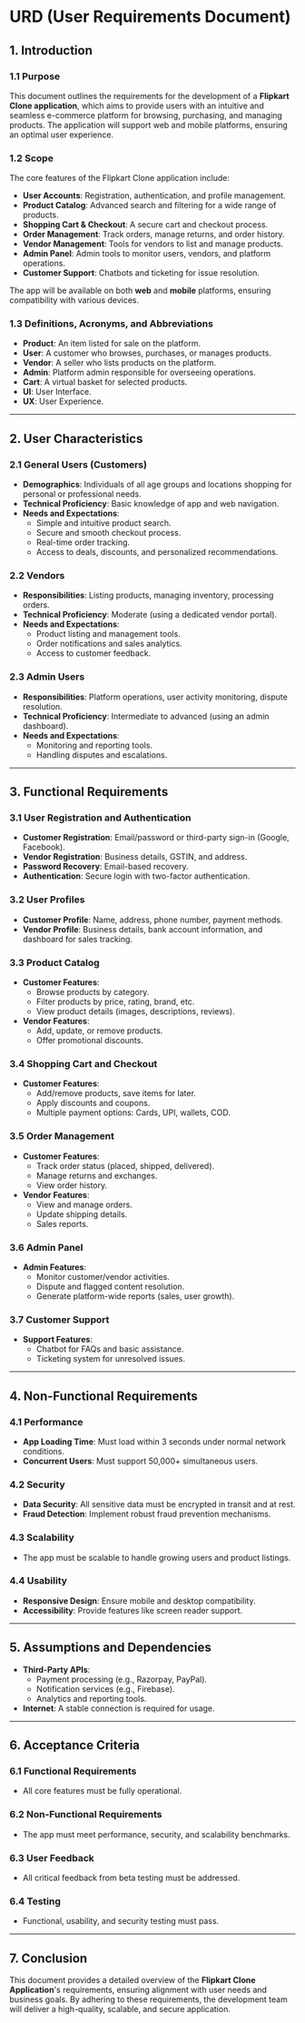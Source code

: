 # URD (User Requirements Document)

## 1. Introduction

### 1.1 Purpose
This document outlines the requirements for the development of a **Flipkart Clone application**, which aims to provide users with an intuitive and seamless e-commerce platform for browsing, purchasing, and managing products. The application will support web and mobile platforms, ensuring an optimal user experience.

### 1.2 Scope
The core features of the Flipkart Clone application include:
- **User Accounts**: Registration, authentication, and profile management.
- **Product Catalog**: Advanced search and filtering for a wide range of products.
- **Shopping Cart & Checkout**: A secure cart and checkout process.
- **Order Management**: Track orders, manage returns, and order history.
- **Vendor Management**: Tools for vendors to list and manage products.
- **Admin Panel**: Admin tools to monitor users, vendors, and platform operations.
- **Customer Support**: Chatbots and ticketing for issue resolution.

The app will be available on both **web** and **mobile** platforms, ensuring compatibility with various devices.

### 1.3 Definitions, Acronyms, and Abbreviations
- **Product**: An item listed for sale on the platform.
- **User**: A customer who browses, purchases, or manages products.
- **Vendor**: A seller who lists products on the platform.
- **Admin**: Platform admin responsible for overseeing operations.
- **Cart**: A virtual basket for selected products.
- **UI**: User Interface.
- **UX**: User Experience.

---

## 2. User Characteristics

### 2.1 General Users (Customers)
- **Demographics**: Individuals of all age groups and locations shopping for personal or professional needs.
- **Technical Proficiency**: Basic knowledge of app and web navigation.
- **Needs and Expectations**:
  - Simple and intuitive product search.
  - Secure and smooth checkout process.
  - Real-time order tracking.
  - Access to deals, discounts, and personalized recommendations.

### 2.2 Vendors
- **Responsibilities**: Listing products, managing inventory, processing orders.
- **Technical Proficiency**: Moderate (using a dedicated vendor portal).
- **Needs and Expectations**:
  - Product listing and management tools.
  - Order notifications and sales analytics.
  - Access to customer feedback.

### 2.3 Admin Users
- **Responsibilities**: Platform operations, user activity monitoring, dispute resolution.
- **Technical Proficiency**: Intermediate to advanced (using an admin dashboard).
- **Needs and Expectations**:
  - Monitoring and reporting tools.
  - Handling disputes and escalations.

---

## 3. Functional Requirements

### 3.1 User Registration and Authentication
- **Customer Registration**: Email/password or third-party sign-in (Google, Facebook).
- **Vendor Registration**: Business details, GSTIN, and address.
- **Password Recovery**: Email-based recovery.
- **Authentication**: Secure login with two-factor authentication.

### 3.2 User Profiles
- **Customer Profile**: Name, address, phone number, payment methods.
- **Vendor Profile**: Business details, bank account information, and dashboard for sales tracking.

### 3.3 Product Catalog
- **Customer Features**:
  - Browse products by category.
  - Filter products by price, rating, brand, etc.
  - View product details (images, descriptions, reviews).
- **Vendor Features**:
  - Add, update, or remove products.
  - Offer promotional discounts.

### 3.4 Shopping Cart and Checkout
- **Customer Features**:
  - Add/remove products, save items for later.
  - Apply discounts and coupons.
  - Multiple payment options: Cards, UPI, wallets, COD.
  
### 3.5 Order Management
- **Customer Features**:
  - Track order status (placed, shipped, delivered).
  - Manage returns and exchanges.
  - View order history.
- **Vendor Features**:
  - View and manage orders.
  - Update shipping details.
  - Sales reports.

### 3.6 Admin Panel
- **Admin Features**:
  - Monitor customer/vendor activities.
  - Dispute and flagged content resolution.
  - Generate platform-wide reports (sales, user growth).

### 3.7 Customer Support
- **Support Features**:
  - Chatbot for FAQs and basic assistance.
  - Ticketing system for unresolved issues.

---

## 4. Non-Functional Requirements

### 4.1 Performance
- **App Loading Time**: Must load within 3 seconds under normal network conditions.
- **Concurrent Users**: Must support 50,000+ simultaneous users.

### 4.2 Security
- **Data Security**: All sensitive data must be encrypted in transit and at rest.
- **Fraud Detection**: Implement robust fraud prevention mechanisms.

### 4.3 Scalability
- The app must be scalable to handle growing users and product listings.

### 4.4 Usability
- **Responsive Design**: Ensure mobile and desktop compatibility.
- **Accessibility**: Provide features like screen reader support.

---

## 5. Assumptions and Dependencies
- **Third-Party APIs**:
  - Payment processing (e.g., Razorpay, PayPal).
  - Notification services (e.g., Firebase).
  - Analytics and reporting tools.
- **Internet**: A stable connection is required for usage.

---

## 6. Acceptance Criteria

### 6.1 Functional Requirements
- All core features must be fully operational.

### 6.2 Non-Functional Requirements
- The app must meet performance, security, and scalability benchmarks.

### 6.3 User Feedback
- All critical feedback from beta testing must be addressed.

### 6.4 Testing
- Functional, usability, and security testing must pass.

---

## 7. Conclusion
This document provides a detailed overview of the **Flipkart Clone Application**'s requirements, ensuring alignment with user needs and business goals. By adhering to these requirements, the development team will deliver a high-quality, scalable, and secure application.
